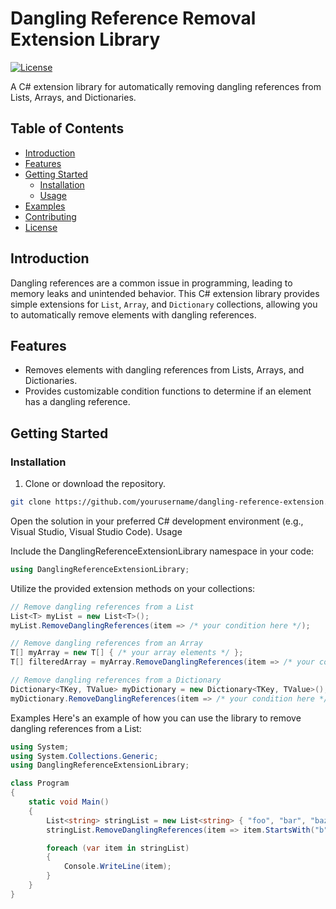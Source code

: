 # Dangling Reference Removal Extension Library

[![License](https://img.shields.io/badge/License-MIT-blue.svg)](https://opensource.org/licenses/MIT)

A C# extension library for automatically removing dangling references from Lists, Arrays, and Dictionaries.

## Table of Contents

- [Introduction](#introduction)
- [Features](#features)
- [Getting Started](#getting-started)
  - [Installation](#installation)
  - [Usage](#usage)
- [Examples](#examples)
- [Contributing](#contributing)
- [License](#license)

## Introduction

Dangling references are a common issue in programming, leading to memory leaks and unintended behavior. This C# extension library provides simple extensions for `List`, `Array`, and `Dictionary` collections, allowing you to automatically remove elements with dangling references.

## Features

- Removes elements with dangling references from Lists, Arrays, and Dictionaries.
- Provides customizable condition functions to determine if an element has a dangling reference.

## Getting Started

### Installation

1. Clone or download the repository.

```bash
git clone https://github.com/yourusername/dangling-reference-extension.git
```
Open the solution in your preferred C# development environment (e.g., Visual Studio, Visual Studio Code).
Usage

Include the DanglingReferenceExtensionLibrary namespace in your code:
```cs
using DanglingReferenceExtensionLibrary;
```
Utilize the provided extension methods on your collections:
```cs
// Remove dangling references from a List
List<T> myList = new List<T>();
myList.RemoveDanglingReferences(item => /* your condition here */);

// Remove dangling references from an Array
T[] myArray = new T[] { /* your array elements */ };
T[] filteredArray = myArray.RemoveDanglingReferences(item => /* your condition here */);

// Remove dangling references from a Dictionary
Dictionary<TKey, TValue> myDictionary = new Dictionary<TKey, TValue>();
myDictionary.RemoveDanglingReferences(item => /* your condition here */);

```
Examples
Here's an example of how you can use the library to remove dangling references from a List:
```cs
using System;
using System.Collections.Generic;
using DanglingReferenceExtensionLibrary;

class Program
{
    static void Main()
    {
        List<string> stringList = new List<string> { "foo", "bar", "baz", "qux" };
        stringList.RemoveDanglingReferences(item => item.StartsWith("b"));

        foreach (var item in stringList)
        {
            Console.WriteLine(item);
        }
    }
}
```
